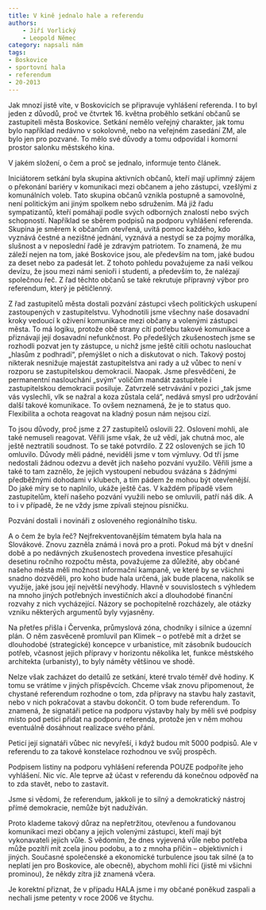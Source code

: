 ```yaml
---
title: V kině jednalo hale a referendu
authors:
    - Jiří Vorlický
    - Leopold Němec
category: napsali nám
tags:
- Boskovice
- sportovní hala
- referendum
- 20-2013
---
```


Jak mnozí jistě víte, v Boskovicích se připravuje vyhlášení referenda. I to byl jeden z důvodů, proč ve čtvrtek 16. května proběhlo setkání občanů se zastupiteli města Boskovice. Setkání nemělo veřejný charakter, jak tomu bylo například nedávno v sokolovně, nebo na veřejném zasedání ZM, ale bylo jen pro pozvané. To mělo své důvody a tomu odpovídal i komorní prostor salonku městského kina.

V jakém složení, o čem a proč se jednalo, informuje tento článek.

Iniciátorem setkání byla skupina aktivních občanů, kteří mají upřímný zájem o překonání bariéry v komunikaci mezi občanem a jeho zástupci, vzešlými z komunálních voleb. Tato skupina občanů vznikla postupně a samovolně, není politickým ani jiným spolkem nebo sdružením. Má již řadu sympatizantů, kteří pomáhají podle svých odborných znalostí nebo svých schopností. Například se sběrem podpisů na podporu vyhlášení referenda. Skupina je směrem k občanům otevřená, uvítá pomoc každého, kdo vyznává čestné a nezištné jednání, vyznává a nestydí se za pojmy morálka, slušnost a v neposlední řadě je zdravým patriotem. To znamená, že mu záleží nejen na tom, jaké Boskovice jsou, ale především na tom, jaké budou za deset nebo za padesát let. Z tohoto pohledu považujeme za naši velkou devízu, že jsou mezi námi senioři i studenti, a především to, že nalézají společnou řeč. Z řad těchto občanů se také rekrutuje přípravný výbor pro referendum, který je pětičlenný.

Z řad zastupitelů města dostali pozvání zástupci všech politických uskupení zastoupených v zastupitelstvu. Vyhodnotili jsme všechny naše dosavadní kroky vedoucí k oživení komunikace mezi občany a volenými zástupci města. To má logiku, protože obě strany cítí potřebu takové komunikace a přiznávají její dosavadní nefunkčnost. Po předešlých zkušenostech jsme se rozhodli pozvat jen ty zástupce, u nichž jsme ještě cítili ochotu naslouchat „hlasům z podhradí“, přemýšlet o nich a diskutovat o nich. Takový postoj nikterak nesnižuje majestát zastupitelstva ani rady a už vůbec to není v rozporu se zastupitelskou demokracií. Naopak. Jsme přesvědčeni, že permanentní naslouchání „svým“ voličům mandát zastupitele i zastupitelskou demokracii posiluje. Zatvrzelé setrvávání v pozici „tak jsme vás vyslechli, vlk se nažral a koza zůstala celá“, nedává smysl pro udržování další takové komunikace. To ovšem neznamená, že je to status quo. Flexibilita a ochota reagovat na kladný posun nám nejsou cizí.

To jsou důvody, proč jsme z 27 zastupitelů oslovili 22. Oslovení mohli, ale také nemuseli reagovat. Věřili jsme však, že už vědí, jak chutná moc, ale ještě neztratili soudnost. To se také potvrdilo. Z 22 oslovených se jich 10 omluvilo. Důvody měli pádné, neviděli jsme v tom výmluvy. Od tří jsme nedostali žádnou odezvu a devět jich našeho pozvání využilo. Věřili jsme a také to tam zaznělo, že jejich vystoupení nebudou svázána s žádnými předběžnými dohodami v klubech, a tím pádem že mohou být otevřenější. Do jaké míry se to naplnilo, ukáže ještě čas. V každém případě všem zastupitelům, kteří našeho pozvání využili nebo se omluvili, patří náš dík. A to i v případě, že ne vždy jsme zpívali stejnou písničku.

Pozvání dostali i novináři z osloveného regionálního tisku. 

A o čem že byla řeč? Nejfrekventovanějším tématem byla hala na Slovákové. Znovu zazněla známá i nová pro a proti. Pokud má být v dnešní době a po nedávných zkušenostech provedena investice přesahující desetinu ročního rozpočtu města, považujeme za důležité, aby občané našeho města měli možnost informační kampaně, ve které by se všichni snadno dozvěděli, pro koho bude hala určená, jak bude placena, nakolik se využije, jaké jsou její největší nevýhody. Hlavně v souvislostech s výhledem na mnoho jiných potřebných investičních akcí a dlouhodobé finanční rozvahy z nich vycházející. Názory se pochopitelně rozcházely, ale otázky vzniku některých argumentů byly vyjasněny.

Na přetřes přišla i Červenka, průmyslová zóna, chodníky i silnice a územní plán. O něm zasvěceně promluvil pan Klimek – o potřebě mít a držet se dlouhodobé (strategické) koncepce v urbanistice, mít zásobník budoucích potřeb, včasnost jejich přípravy v horizontu několika let, funkce městského architekta (urbanisty), to byly náměty většinou ve shodě.

Nelze však zacházet do detailů ze setkání, které trvalo téměř dvě hodiny. K tomu se vrátíme v jiných příspěvcích. Chceme však znovu připomenout, že chystané referendum rozhodne o tom, zda přípravy na stavbu haly zastavit, nebo v nich pokračovat a stavbu dokončit. O tom bude referendum. To znamená, že signatáři petice na podporu výstavby haly by měli své podpisy místo pod petici přidat na podporu referenda, protože jen v něm mohou eventuálně dosáhnout realizace svého přání.

Peticí její signatáři vůbec nic nevyřeší, i když budou mít 5000 podpisů. Ale v referendu to za takové konstelace rozhodnou ve svůj prospěch.

Podpisem listiny na podporu vyhlášení referenda POUZE podpoříte jeho vyhlášení. Nic víc. Ale teprve až účast v referendu dá konečnou odpověď na to zda stavět, nebo to zastavit.

Jsme si vědomi, že referendum, jakkoli je to silný a demokratický nástroj přímé demokracie, nemůže být nadužíván.

Proto klademe takový důraz na nepřetržitou, otevřenou a fundovanou komunikaci mezi občany a jejich volenými zástupci, kteří mají být vykonavateli jejich vůle. S vědomím, že dnes vyjevená vůle nebo potřeba může pozítří mít zcela jinou podobu, a to z mnoha příčin – objektivních i jiných. Současné společenské a ekonomické turbulence jsou tak silné (a to neplatí jen pro Boskovice, ale obecně), abychom mohli říci (jistě mi všichni prominou), že někdy zítra již znamená včera.

Je korektní přiznat, že v případu HALA jsme i my občané poněkud zaspali a nechali jsme petenty v roce 2006 ve štychu.